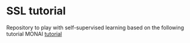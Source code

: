 # SSL tutorial 
Repository to play with self-supervised learning based on the following tutorial MONAI [tutorial](https://github.com/Project-MONAI/tutorials/tree/main/self_supervised_pretraining)
